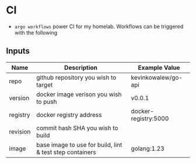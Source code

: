 # CI
- `argo workflows` power CI for my homelab.  Workflows can be triggered with the following


## Inputs
| Name     | Description                                              | Example Value        |
| -------- | -------------------------------------------------------- | -------------------- |
| repo     | github repository you wish to target                     | kevinkowalew/go-api  |
| version  | docker image verison you wish to push                    | v0.0.1               |
| registry | docker registry address                                  | docker-registry:5000 |
| revision | commit hash SHA you wish to build                        |                      |
| image    | base image to use for build, lint & test step containers | golang:1.23          |
